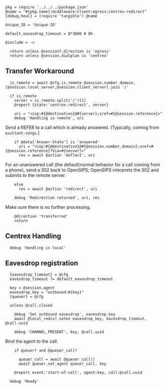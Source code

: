     pkg = require '../../../package.json'
    @name = "#{pkg.name}:middleware:client:egress:centrex-redirect"
    {debug,heal} = (require 'tangible') @name

    Unique_ID = 'Unique-ID'

    default_eavesdrop_timeout = 8*3600 # 8h

    @include = ->

      return unless @session?.direction is 'egress'
      return unless @session.dialplan is 'centrex'

Transfer Workaround
-------------------

      is_remote = await @cfg.is_remote @session.number_domain, [@session.local_server,@session.client_server].join '/'

      if is_remote
        server = is_remote.split('/')[1]
        @report {state:'centrex-redirect', server}

        uri = "<sip:#{@destination}@#{server};xref=#{@session.reference}>"
        debug 'Handling is remote', uri

Send a REFER to a call which is already answered. (Typically, coming from `exultant-songs`.)

        if @data['Answer-State'] is 'answered'
          uri = "<sip:#{@destination}@#{@session.number_domain};xref=#{@session.reference}?Via=#{server}>"
          res = await @action 'deflect', uri

For an unanswered call (the default/normal behavior for a call coming from a phone),
send a 302 back to OpenSIPS; OpenSIPS interprets the 302 and submits to the remote server.

        else
          res = await @action 'redirect', uri

        debug 'Redirection returned', uri, res

Make sure there is no further processing.

        @direction 'transferred'
        return

Centrex Handling
----------------

      debug 'Handling is local'

Eavesdrop registration
----------------------

      {eavesdrop_timeout} = @cfg
      eavesdrop_timeout ?= default_eavesdrop_timeout

      key = @session.agent
      eavesdrop_key = "outbound:#{key}"
      {queuer} = @cfg

      unless @call.closed

        debug 'Set outbound eavesdrop', eavesdrop_key
        await @local_redis?.setex eavesdrop_key, eavesdrop_timeout, @call.uuid

        debug 'CHANNEL_PRESENT', key, @call.uuid

Bind the agent to the call.

        if queuer? and @queuer_call?

          queuer_call = await @queuer_call()
          await queuer.set_agent queuer_call, key

        @report event:'start-of-call', agent:key, call:@call.uuid

      debug 'Ready'
